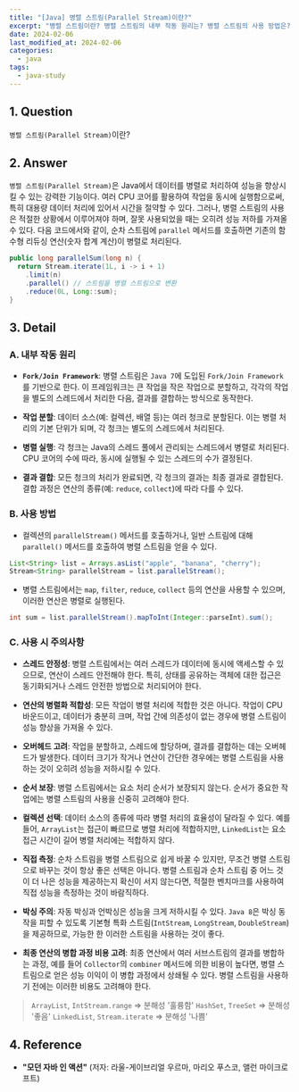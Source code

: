 ```yaml
---
title: "[Java] 병렬 스트림(Parallel Stream)이란?"
excerpt: "병렬 스트림이란? 병렬 스트림의 내부 작동 원리는? 병렬 스트림의 사용 방법은? 병렬 스트림 사용 시 주의사항은?"
date: 2024-02-06
last_modified_at: 2024-02-06
categories:
  - java
tags:
  - java-study
---
```


## 1. Question

`병렬 스트림(Parallel Stream)`이란?

## 2. Answer

`병렬 스트림(Parallel Stream)`은 Java에서 데이터를 병렬로 처리하여 성능을 향상시킬 수 있는 강력한 기능이다. 여러 CPU 코어를 활용하여 작업을 동시에 실행함으로써, 특히 대용량 데이터 처리에 있어서 시간을 절약할 수 있다. 그러나, 병렬 스트림의 사용은 적절한 상황에서 이루어져야 하며, 잘못 사용되었을 때는 오히려 성능 저하를 가져올 수 있다. 다음 코드에서와 같이, 순차 스트림에 `parallel` 메서드를 호출하면 기존의 함수형 리듀싱 연산(숫자 합계 계산)이 병렬로 처리된다.

```java
public long parallelSum(long n) {
  return Stream.iterate(1L, i -> i + 1)
    .limit(n)
    .parallel() // 스트림을 병렬 스트림으로 변환
    .reduce(0L, Long::sum);
}
```

## 3. Detail

### A. 내부 작동 원리

* **`Fork/Join Framework`**: 병렬 스트림은 `Java 7`에 도입된 `Fork/Join Framework`를 기반으로 한다. 이 프레임워크는 큰 작업을 작은 작업으로 분할하고, 각각의 작업을 별도의 스레드에서 처리한 다음, 결과를 결합하는 방식으로 동작한다.

* **작업 분할**: 데이터 소스(예: 컬렉션, 배열 등)는 여러 청크로 분할된다. 이는 병렬 처리의 기본 단위가 되며, 각 청크는 별도의 스레드에서 처리된다.

* **병렬 실행**: 각 청크는 Java의 스레드 풀에서 관리되는 스레드에서 병렬로 처리된다. CPU 코어의 수에 따라, 동시에 실행될 수 있는 스레드의 수가 결정된다.

* **결과 결합**: 모든 청크의 처리가 완료되면, 각 청크의 결과는 최종 결과로 결합된다. 결합 과정은 연산의 종류(예: `reduce`, `collect`)에 따라 다를 수 있다.

### B. 사용 방법

* 컬렉션의 `parallelStream()` 메서드를 호출하거나, 일반 스트림에 대해 `parallel()` 메서드를 호출하여 병렬 스트림을 얻을 수 있다.

```java
List<String> list = Arrays.asList("apple", "banana", "cherry");
Stream<String> parallelStream = list.parallelStream();
```

* 병렬 스트림에서는 `map`, `filter`, `reduce`, `collect` 등의 연산을 사용할 수 있으며, 이러한 연산은 병렬로 실행된다.

```java
int sum = list.parallelStream().mapToInt(Integer::parseInt).sum();
```

### C. 사용 시 주의사항

* **스레드 안정성**: 병렬 스트림에서는 여러 스레드가 데이터에 동시에 액세스할 수 있으므로, 연산이 스레드 안전해야 한다. 특히, 상태를 공유하는 객체에 대한 접근은 동기화되거나 스레드 안전한 방법으로 처리되어야 한다.

* **연산의 병렬화 적합성**: 모든 작업이 병렬 처리에 적합한 것은 아니다. 작업이 CPU 바운드이고, 데이터가 충분히 크며, 작업 간에 의존성이 없는 경우에 병렬 스트림이 성능 향상을 가져올 수 있다.

* **오버헤드 고려**: 작업을 분할하고, 스레드에 할당하며, 결과를 결합하는 데는 오버헤드가 발생한다. 데이터 크기가 작거나 연산이 간단한 경우에는 병렬 스트림을 사용하는 것이 오히려 성능을 저하시킬 수 있다.

* **순서 보장**: 병렬 스트림에서는 요소 처리 순서가 보장되지 않는다. 순서가 중요한 작업에는 병렬 스트림의 사용을 신중히 고려해야 한다.

* **컬렉션 선택**: 데이터 소스의 종류에 따라 병렬 처리의 효율성이 달라질 수 있다. 예를 들어, `ArrayList`는 접근이 빠르므로 병렬 처리에 적합하지만, `LinkedList`는 요소 접근 시간이 길어 병렬 처리에는 적합하지 않다.

* **직접 측정**: 순차 스트림을 병렬 스트림으로 쉽게 바꿀 수 있지만, 무조건 병렬 스트림으로 바꾸는 것이 항상 좋은 선택은 아니다. 병렬 스트림과 순차 스트림 중 어느 것이 더 나은 성능을 제공하는지 확신이 서지 않는다면, 적절한 벤치마크를 사용하여 직접 성능을 측정하는 것이 바람직하다.

* **박싱 주의**: 자동 박싱과 언박싱은 성능을 크게 저하시킬 수 있다. `Java 8`은 박싱 동작을 피할 수 있도록 기본형 특화 스트림(`IntStream`, `LongStream`, `DoubleStream`)을 제공하므로, 가능한 한 이러한 스트림을 사용하는 것이 좋다.

* **최종 연산의 병합 과정 비용 고려**: 최종 연산에서 여러 서브스트림의 결과를 병합하는 과정, 예를 들어 `Collector`의 `combiner` 메서드에 의한 비용이 높다면, 병렬 스트림으로 얻은 성능 이익이 이 병합 과정에서 상쇄될 수 있다. 병렬 스트림을 사용하기 전에는 이러한 비용도 고려해야 한다.

> `ArrayList`, `IntStream.range` => 분해성 '훌륭함'
> `HashSet`, `TreeSet` => 분해성 '좋음'
> `LinkedList`, `Stream.iterate` => 분해성 '나쁨'

## 4. Reference

* **"모던 자바 인 액션"** (저자: 라울-게이브리얼 우르마, 마리오 푸스코, 앨런 마이크로프트)
